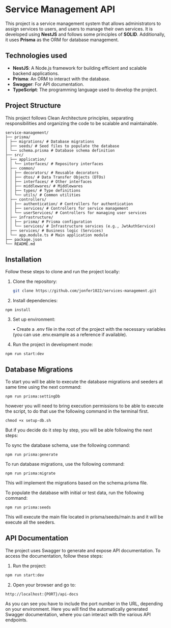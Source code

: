 # Service Management API

This project is a service management system that allows administrators to assign services to users, and users to manage their own services. It is developed using **NestJS** and follows some principles of **SOLID**. Additionally, it uses **Prisma** as the ORM for database management.

## Technologies used

- **NestJS**: A Node.js framework for building efficient and scalable backend applications.
- **Prisma**: An ORM to interact with the database.
- **Swagger**: For API documentation.
- **TypeScript**: The programming language used to develop the project.

## Project Structure

This project follows Clean Architecture principles, separating responsibilities and organizing the code to be scalable and maintainable.

```
service-management/
├── prisma/
│ ├── migrations/ # Database migrations
│ ├── seeds/ # Seed files to populate the database
│ └── schema.prisma # Database schema definition
├── src/
│ ├── application/
│ │ └── interfaces/ # Repository interfaces
│ ├── common/
│ │ ├── decorators/ # Reusable decorators
│ │ ├── dtos/ # Data Transfer Objects (DTOs)
│ │ ├── interfaces/ # Other interfaces
│ │ ├── middlewares/ # Middlewares
│ │ ├── types/ # Type definitions
│ │ └── utils/ # Common utilities
│ ├── controllers/
│ │ ├── authentication/ # Controllers for authentication
│ │ ├── services/ # Controllers for service management
│ │ └── userServices/ # Controllers for managing user services
│ ├── infrastructure/
│ │ ├── prisma/ # Prisma configuration
│ │ └── services/ # Infrastructure services (e.g., JwtAuthService)
│ ├── services/ # Business logic (Services)
│ └── app.module.ts # Main application module
├── package.json
└── README.md
```

## Installation

Follow these steps to clone and run the project locally:

1. Clone the repository:

   ```bash
   git clone https://github.com/jonfer1022/services-management.git
   ```

2. Install dependencies:

```cd service-management
npm install
```

3. Set up environment:

   • Create a .env file in the root of the project with the necessary variables (you can use .env.example as a reference if available).

4. Run the project in development mode:

```cd service-management
npm run start:dev
```

## Database Migrations

To start you will be able to execute the database migrations and seeders at same time using the next command:

```
npm run prisma:settingDb
```

however you will need to bring execution permissions to be able to execute the script, to do that use the following command in the terminal first.

```
chmod +x setup-db.sh
```

But if you decide do it step by step, you will be able following the next steps:

To sync the database schema, use the following command:

```
npm run prisma:generate
```

To run database migrations, use the following command:

```
npm run prisma:migrate
```

This will implement the migrations based on the schema.prisma file.

To populate the database with initial or test data, run the following command:

```
npm run prisma:seeds
```

This will execute the main file located in prisma/seeds/main.ts and it will be execute all the seeders.

## API Documentation

The project uses Swagger to generate and expose API documentation. To access the documentation, follow these steps:

1. Run the project:

```bash
npm run start:dev
```

2. Open your browser and go to:

```
http://localhost:{PORT}/api-docs
```

As you can see you have to include the port number in the URL, depending on your environment.
Here you will find the automatically generated Swagger documentation, where you can interact with the various API endpoints.
